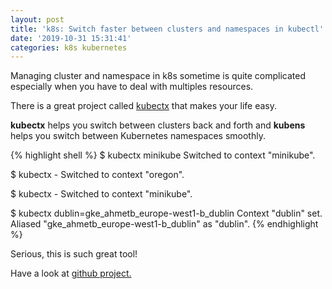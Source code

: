 ```yaml
---
layout: post
title: 'k8s: Switch faster between clusters and namespaces in kubectl'
date: '2019-10-31 15:31:41'
categories: k8s kubernetes
---
```


Managing cluster and namespace in k8s sometime is quite complicated especially when you have to deal with multiples resources.

There is a great project called [kubectx](https://github.com/ahmetb/kubectx) that makes your life easy.

**kubectx** helps you switch between clusters back and forth and **kubens** helps you switch between Kubernetes namespaces smoothly.

{% highlight shell %}
$ kubectx minikube
Switched to context "minikube".

$ kubectx -
Switched to context "oregon".

$ kubectx -
Switched to context "minikube".

$ kubectx dublin=gke_ahmetb_europe-west1-b_dublin
Context "dublin" set.
Aliased "gke_ahmetb_europe-west1-b_dublin" as "dublin".
{% endhighlight %}


Serious, this is such great tool!  
  
Have a look at [github project.](https://github.com/ahmetb/kubectx)

